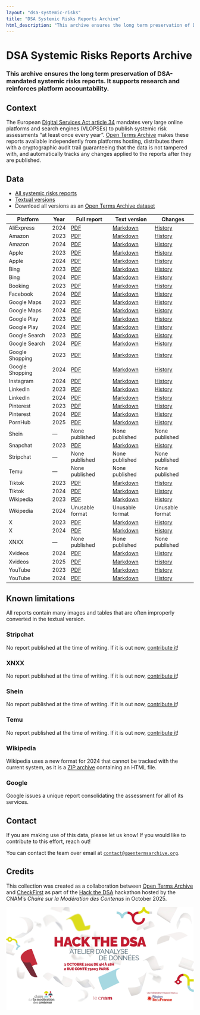 ```yaml
---
layout: "dsa-systemic-risks"
title: "DSA Systemic Risks Reports Archive"
html_description: "This archive ensures the long term preservation of DSA-mandated systemic risks reports."
---
```

# DSA Systemic Risks Reports Archive

### This archive ensures the long term preservation of DSA-mandated systemic risks reports. It supports research and reinforces platform accountability.

## Context

The European [Digital Services Act article 34](https://eur-lex.europa.eu/eli/reg/2022/2065/oj/eng#art_34) mandates very large online platforms and search engines (VLOPSEs) to publish systemic risk assessments “at least once every year”. [Open Terms Archive](https://opentermsarchive.org/) makes these reports available independently from platforms hosting, distributes them with a cryptographic audit trail guaranteeing that the data is not tampered with, and automatically tracks any changes applied to the reports after they are published.

## Data

- [All systemic risks reports](https://github.com/OpenTermsArchive/dsa-reports-snapshots/)
- [Textual versions](https://github.com/OpenTermsArchive/dsa-reports-versions/)
- Download all versions as an [Open Terms Archive dataset](https://github.com/OpenTermsArchive/dsa-reports-versions/releases)

<!-- [html-validate-disable-block wcag/h63: markdown does not generate tables with scope attribute] -->
| Platform | Year | Full report | Text version | Changes |
|----------|------|-------------|--------------|---------|
| AliExpress | 2024 | [PDF](https://github.com/OpenTermsArchive/dsa-reports-snapshots/blob/main/AliExpress/Systemic%20Risks%20—%202024.pdf) | [Markdown](https://raw.githubusercontent.com/OpenTermsArchive/dsa-reports-versions/refs/heads/main/AliExpress/Systemic%20Risks%20—%202024.md) | [History](https://github.com/OpenTermsArchive/dsa-reports-versions/commits/main/AliExpress/Systemic%20Risks%20—%202024.md)
| Amazon | 2023 | [PDF](https://github.com/OpenTermsArchive/dsa-reports-snapshots/blob/main/Amazon/Systemic%20Risks%20—%202023.pdf) | [Markdown](https://raw.githubusercontent.com/OpenTermsArchive/dsa-reports-versions/refs/heads/main/Amazon/Systemic%20Risks%20—%202023.md) | [History](https://github.com/OpenTermsArchive/dsa-reports-versions/commits/main/Amazon/Systemic%20Risks%20—%202023.md)
| Amazon | 2024 | [PDF](https://github.com/OpenTermsArchive/dsa-reports-snapshots/blob/main/Amazon/Systemic%20Risks%20—%202024.pdf) | [Markdown](https://raw.githubusercontent.com/OpenTermsArchive/dsa-reports-versions/refs/heads/main/Amazon/Systemic%20Risks%20—%202024.md) | [History](https://github.com/OpenTermsArchive/dsa-reports-versions/commits/main/Amazon/Systemic%20Risks%20—%202024.md)
| Apple | 2023 | [PDF](https://github.com/OpenTermsArchive/dsa-reports-snapshots/blob/main/Apple/Systemic%20Risks%20—%202023.pdf) | [Markdown](https://raw.githubusercontent.com/OpenTermsArchive/dsa-reports-versions/refs/heads/main/Apple/Systemic%20Risks%20—%202023.md) | [History](https://github.com/OpenTermsArchive/dsa-reports-versions/commits/main/Apple/Systemic%20Risks%20—%202023.md)
| Apple | 2024 | [PDF](https://github.com/OpenTermsArchive/dsa-reports-snapshots/blob/main/Apple/Systemic%20Risks%20—%202024.pdf) | [Markdown](https://raw.githubusercontent.com/OpenTermsArchive/dsa-reports-versions/refs/heads/main/Apple/Systemic%20Risks%20—%202024.md) | [History](https://github.com/OpenTermsArchive/dsa-reports-versions/commits/main/Apple/Systemic%20Risks%20—%202024.md)
| Bing | 2023 | [PDF](https://github.com/OpenTermsArchive/dsa-reports-snapshots/blob/main/Bing/Systemic%20Risks%20—%202023.pdf) | [Markdown](https://raw.githubusercontent.com/OpenTermsArchive/dsa-reports-versions/refs/heads/main/Bing/Systemic%20Risks%20—%202023.md) | [History](https://github.com/OpenTermsArchive/dsa-reports-versions/commits/main/Bing/Systemic%20Risks%20—%202023.md)
| Bing | 2024 | [PDF](https://github.com/OpenTermsArchive/dsa-reports-snapshots/blob/main/Bing/Systemic%20Risks%20—%202024.pdf) | [Markdown](https://raw.githubusercontent.com/OpenTermsArchive/dsa-reports-versions/refs/heads/main/Bing/Systemic%20Risks%20—%202024.md) | [History](https://github.com/OpenTermsArchive/dsa-reports-versions/commits/main/Bing/Systemic%20Risks%20—%202024.md)
| Booking | 2023 | [PDF](https://github.com/OpenTermsArchive/dsa-reports-snapshots/blob/main/Booking/Systemic%20Risks%20—%202023.pdf) | [Markdown](https://raw.githubusercontent.com/OpenTermsArchive/dsa-reports-versions/refs/heads/main/Booking/Systemic%20Risks%20—%202023.md) | [History](https://github.com/OpenTermsArchive/dsa-reports-versions/commits/main/Booking/Systemic%20Risks%20—%202023.md)
| Facebook | 2024 | [PDF](https://github.com/OpenTermsArchive/dsa-reports-snapshots/blob/main/Facebook/Systemic%20Risks%20—%202024.pdf) | [Markdown](https://raw.githubusercontent.com/OpenTermsArchive/dsa-reports-versions/refs/heads/main/Facebook/Systemic%20Risks%20—%202024.md) | [History](https://github.com/OpenTermsArchive/dsa-reports-versions/commits/main/Facebook/Systemic%20Risks%20—%202024.md)
| Google Maps | 2023 | [PDF](https://github.com/OpenTermsArchive/dsa-reports-snapshots/blob/main/Google%20Maps/Systemic%20Risks%20—%202023.pdf) | [Markdown](https://raw.githubusercontent.com/OpenTermsArchive/dsa-reports-versions/refs/heads/main/Google%20Maps/Systemic%20Risks%20—%202023.md) | [History](https://github.com/OpenTermsArchive/dsa-reports-versions/commits/main/Google%20Maps/Systemic%20Risks%20—%202023.md)
| Google Maps | 2024 | [PDF](https://github.com/OpenTermsArchive/dsa-reports-snapshots/blob/main/Google%20Maps/Systemic%20Risks%20—%202024.pdf) | [Markdown](https://raw.githubusercontent.com/OpenTermsArchive/dsa-reports-versions/refs/heads/main/Google%20Maps/Systemic%20Risks%20—%202024.md) | [History](https://github.com/OpenTermsArchive/dsa-reports-versions/commits/main/Google%20Maps/Systemic%20Risks%20—%202024.md)
| Google Play | 2023 | [PDF](https://github.com/OpenTermsArchive/dsa-reports-snapshots/blob/main/Google%20Play/Systemic%20Risks%20—%202023.pdf) | [Markdown](https://raw.githubusercontent.com/OpenTermsArchive/dsa-reports-versions/refs/heads/main/Google%20Play/Systemic%20Risks%20—%202023.md) | [History](https://github.com/OpenTermsArchive/dsa-reports-versions/commits/main/Google%20Play/Systemic%20Risks%20—%202023.md)
| Google Play | 2024 | [PDF](https://github.com/OpenTermsArchive/dsa-reports-snapshots/blob/main/Google%20Play/Systemic%20Risks%20—%202024.pdf) | [Markdown](https://raw.githubusercontent.com/OpenTermsArchive/dsa-reports-versions/refs/heads/main/Google%20Play/Systemic%20Risks%20—%202024.md) | [History](https://github.com/OpenTermsArchive/dsa-reports-versions/commits/main/Google%20Play/Systemic%20Risks%20—%202024.md)
| Google Search | 2023 | [PDF](https://github.com/OpenTermsArchive/dsa-reports-snapshots/blob/main/Google%20Search/Systemic%20Risks%20—%202023.pdf) | [Markdown](https://raw.githubusercontent.com/OpenTermsArchive/dsa-reports-versions/refs/heads/main/Google%20Search/Systemic%20Risks%20—%202023.md) | [History](https://github.com/OpenTermsArchive/dsa-reports-versions/commits/main/Google%20Search/Systemic%20Risks%20—%202023.md)
| Google Search | 2024 | [PDF](https://github.com/OpenTermsArchive/dsa-reports-snapshots/blob/main/Google%20Search/Systemic%20Risks%20—%202024.pdf) | [Markdown](https://raw.githubusercontent.com/OpenTermsArchive/dsa-reports-versions/refs/heads/main/Google%20Search/Systemic%20Risks%20—%202024.md) | [History](https://github.com/OpenTermsArchive/dsa-reports-versions/commits/main/Google%20Search/Systemic%20Risks%20—%202024.md)
| Google Shopping | 2023 | [PDF](https://github.com/OpenTermsArchive/dsa-reports-snapshots/blob/main/Google%20Shopping/Systemic%20Risks%20—%202023.pdf) | [Markdown](https://raw.githubusercontent.com/OpenTermsArchive/dsa-reports-versions/refs/heads/main/Google%20Shopping/Systemic%20Risks%20—%202023.md) | [History](https://github.com/OpenTermsArchive/dsa-reports-versions/commits/main/Google%20Shopping/Systemic%20Risks%20—%202023.md)
| Google Shopping | 2024 | [PDF](https://github.com/OpenTermsArchive/dsa-reports-snapshots/blob/main/Google%20Shopping/Systemic%20Risks%20—%202024.pdf) | [Markdown](https://raw.githubusercontent.com/OpenTermsArchive/dsa-reports-versions/refs/heads/main/Google%20Shopping/Systemic%20Risks%20—%202024.md) | [History](https://github.com/OpenTermsArchive/dsa-reports-versions/commits/main/Google%20Shopping/Systemic%20Risks%20—%202024.md)
| Instagram | 2024 | [PDF](https://github.com/OpenTermsArchive/dsa-reports-snapshots/blob/main/Instagram/Systemic%20Risks%20—%202024.pdf) | [Markdown](https://raw.githubusercontent.com/OpenTermsArchive/dsa-reports-versions/refs/heads/main/Instagram/Systemic%20Risks%20—%202024.md) | [History](https://github.com/OpenTermsArchive/dsa-reports-versions/commits/main/Instagram/Systemic%20Risks%20—%202024.md)
| LinkedIn | 2023 | [PDF](https://github.com/OpenTermsArchive/dsa-reports-snapshots/blob/main/LinkedIn/Systemic%20Risks%20—%202023.pdf) | [Markdown](https://raw.githubusercontent.com/OpenTermsArchive/dsa-reports-versions/refs/heads/main/LinkedIn/Systemic%20Risks%20—%202023.md) | [History](https://github.com/OpenTermsArchive/dsa-reports-versions/commits/main/LinkedIn/Systemic%20Risks%20—%202023.md)
| LinkedIn | 2024 | [PDF](https://github.com/OpenTermsArchive/dsa-reports-snapshots/blob/main/LinkedIn/Systemic%20Risks%20—%202024.pdf) | [Markdown](https://raw.githubusercontent.com/OpenTermsArchive/dsa-reports-versions/refs/heads/main/LinkedIn/Systemic%20Risks%20—%202024.md) | [History](https://github.com/OpenTermsArchive/dsa-reports-versions/commits/main/LinkedIn/Systemic%20Risks%20—%202024.md)
| Pinterest | 2023 | [PDF](https://github.com/OpenTermsArchive/dsa-reports-snapshots/blob/main/Pinterest/Systemic%20Risks%20—%202023.pdf) | [Markdown](https://raw.githubusercontent.com/OpenTermsArchive/dsa-reports-versions/refs/heads/main/Pinterest/Systemic%20Risks%20—%202023.md) | [History](https://github.com/OpenTermsArchive/dsa-reports-versions/commits/main/Pinterest/Systemic%20Risks%20—%202023.md)
| Pinterest| 2024 | [PDF](https://github.com/OpenTermsArchive/dsa-reports-snapshots/blob/main/Pinterest/Systemic%20Risks%20—%202024.pdf) | [Markdown](https://raw.githubusercontent.com/OpenTermsArchive/dsa-reports-versions/refs/heads/main/Pinterest/Systemic%20Risks%20—%202024.md) | [History](https://github.com/OpenTermsArchive/dsa-reports-versions/commits/main/Pinterest/Systemic%20Risks%20—%202024.md)
| PornHub | 2025 | [PDF](https://github.com/OpenTermsArchive/dsa-reports-snapshots/blob/main/PornHub/Systemic%20Risks%20—%202025.pdf) | [Markdown](https://raw.githubusercontent.com/OpenTermsArchive/dsa-reports-versions/refs/heads/main/PornHub/Systemic%20Risks%20—%202025.md) | [History](https://github.com/OpenTermsArchive/dsa-reports-versions/commits/main/PornHub/Systemic%20Risks%20—%202025.md)
| Shein | — | None published | None published | None published |
| Snapchat | 2023 | [PDF](https://github.com/OpenTermsArchive/dsa-reports-snapshots/blob/main/Snapchat/Systemic%20Risks%20—%202023.pdf) | [Markdown](https://raw.githubusercontent.com/OpenTermsArchive/dsa-reports-versions/refs/heads/main/Snapchat/Systemic%20Risks%20—%202023.md) | [History](https://github.com/OpenTermsArchive/dsa-reports-versions/commits/main/Snapchat/Systemic%20Risks%20—%202023.md)
| Stripchat | — | None published | None published | None published |
| Temu | — | None published | None published | None published |
| Tiktok | 2023 | [PDF](https://github.com/OpenTermsArchive/dsa-reports-snapshots/blob/main/Tiktok/Systemic%20Risks%20—%202023.pdf) | [Markdown](https://raw.githubusercontent.com/OpenTermsArchive/dsa-reports-versions/refs/heads/main/Tiktok/Systemic%20Risks%20—%202023.md) | [History](https://github.com/OpenTermsArchive/dsa-reports-versions/commits/main/Tiktok/Systemic%20Risks%20—%202023.md)
| Tiktok | 2024 | [PDF](https://github.com/OpenTermsArchive/dsa-reports-snapshots/blob/main/Tiktok/Systemic%20Risks%20—%202024.pdf) | [Markdown](https://raw.githubusercontent.com/OpenTermsArchive/dsa-reports-versions/refs/heads/main/Tiktok/Systemic%20Risks%20—%202024.md) | [History](https://github.com/OpenTermsArchive/dsa-reports-versions/commits/main/Tiktok/Systemic%20Risks%20—%202024.md)
| Wikipedia | 2023 | [PDF](https://github.com/OpenTermsArchive/dsa-reports-snapshots/blob/main/Wikipedia/Systemic%20Risks%20—%202023.pdf) | [Markdown](https://raw.githubusercontent.com/OpenTermsArchive/dsa-reports-versions/refs/heads/main/Wikipedia/Systemic%20Risks%20—%202023.md) | [History](https://github.com/OpenTermsArchive/dsa-reports-versions/commits/main/Wikipedia/Systemic%20Risks%20—%202023.md) |
| Wikipedia | 2024 | Unusable format | Unusable format | Unusable format |
| X | 2023 | [PDF](https://github.com/OpenTermsArchive/dsa-reports-snapshots/blob/main/X/Systemic%20Risks%20—%202023.pdf) | [Markdown](https://raw.githubusercontent.com/OpenTermsArchive/dsa-reports-versions/refs/heads/main/X/Systemic%20Risks%20—%202023.md) | [History](https://github.com/OpenTermsArchive/dsa-reports-versions/commits/main/X/Systemic%20Risks%20—%202023.md)
| X | 2024 | [PDF](https://github.com/OpenTermsArchive/dsa-reports-snapshots/blob/main/X/Systemic%20Risks%20—%202024.pdf) | [Markdown](https://raw.githubusercontent.com/OpenTermsArchive/dsa-reports-versions/refs/heads/main/X/Systemic%20Risks%20—%202024.md) | [History](https://github.com/OpenTermsArchive/dsa-reports-versions/commits/main/X/Systemic%20Risks%20—%202024.md)
| XNXX | — | None published | None published | None published |
| Xvideos | 2024 | [PDF](https://github.com/OpenTermsArchive/dsa-reports-snapshots/blob/main/Xvideos/Systemic%20Risks%20—%202024.pdf) | [Markdown](https://raw.githubusercontent.com/OpenTermsArchive/dsa-reports-versions/refs/heads/main/Xvideos/Systemic%20Risks%20—%202024.md) | [History](https://github.com/OpenTermsArchive/dsa-reports-versions/commits/main/Xvideos/Systemic%20Risks%20—%202024.md)
| Xvideos | 2025 | [PDF](https://github.com/OpenTermsArchive/dsa-reports-snapshots/blob/main/Xvideos/Systemic%20Risks%20—%202025.pdf) | [Markdown](https://raw.githubusercontent.com/OpenTermsArchive/dsa-reports-versions/refs/heads/main/Xvideos/Systemic%20Risks%20—%202025.md) | [History](https://github.com/OpenTermsArchive/dsa-reports-versions/commits/main/Xvideos/Systemic%20Risks%20—%202025.md)
| YouTube | 2023 | [PDF](https://github.com/OpenTermsArchive/dsa-reports-snapshots/blob/main/Youtube/Systemic%20Risks%20—%202023.pdf) | [Markdown](https://raw.githubusercontent.com/OpenTermsArchive/dsa-reports-versions/refs/heads/main/Youtube/Systemic%20Risks%20—%202023.md) | [History](https://github.com/OpenTermsArchive/dsa-reports-versions/commits/main/Youtube/Systemic%20Risks%20—%202023.md)
| YouTube | 2024 | [PDF](https://github.com/OpenTermsArchive/dsa-reports-snapshots/blob/main/Youtube/Systemic%20Risks%20—%202024.pdf) | [Markdown](https://raw.githubusercontent.com/OpenTermsArchive/dsa-reports-versions/refs/heads/main/Youtube/Systemic%20Risks%20—%202024.md) | [History](https://github.com/OpenTermsArchive/dsa-reports-versions/commits/main/Youtube/Systemic%20Risks%20—%202024.md)

## Known limitations

All reports contain many images and tables that are often improperly converted in the textual version.

### Stripchat

No report published at the time of writing. If it is out now, [contribute it](https://github.com/OpenTermsArchive/dsa-reports-declarations/blob/main/CONTRIBUTING.md)!

### XNXX

No report published at the time of writing. If it is out now, [contribute it](https://github.com/OpenTermsArchive/dsa-reports-declarations/blob/main/CONTRIBUTING.md)!

### Shein

No report published at the time of writing. If it is out now, [contribute it](https://github.com/OpenTermsArchive/dsa-reports-declarations/blob/main/CONTRIBUTING.md)!

### Temu

No report published at the time of writing. If it is out now, [contribute it](https://github.com/OpenTermsArchive/dsa-reports-declarations/blob/main/CONTRIBUTING.md)!

### Wikipedia

Wikipedia uses a new format for 2024 that cannot be tracked with the current system, as it is a [ZIP archive](
https://foundation.wikimedia.org/wiki/File:WMF_23-24_approved_DSA_SRAM_(Risk_Register).zip) containing an HTML file.

### Google

Google issues a unique report consolidating the assessment for all of its services.

## Contact

If you are making use of this data, please let us know!
If you would like to contribute to this effort, reach out!

You can contact the team over email at [`contact@opentermsarchive.org`](mailto:contact@opentermsarchive.org?subject=DSA%20Systemic%20Risks%20Reports).

## Credits

This collection was created as a collaboration between [Open Terms Archive](https://opentermsarchive.org/) and [CheckFirst](https://checkfirst.network) as part of the [Hack the DSA](https://regulation-tech.cnam.fr/hack-the-dsa/) hackathon hosted by the CNAM’s _Chaire sur la Modération des Contenus_ in October 2025.

[![Hack the DSA](/images/hack-the-dsa.jpg)](https://regulation-tech.cnam.fr/hack-the-dsa/)

